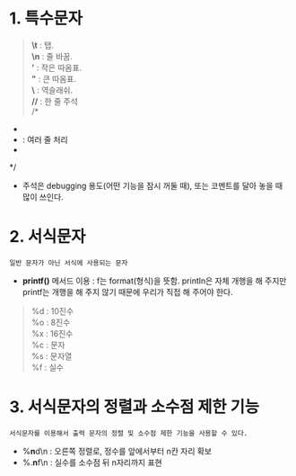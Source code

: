 # 1. 특수문자

>**\t** : 탭.  
**\n** : 줄 바꿈.  
**\'** : 작은 따옴표.   
**\"** : 큰 따옴표.   
**\\** : 역슬래쉬.   
**//** : 한 줄 주석     
/*
 * 
 *    : 여러 줄 처리  
 * 
 */   

* 주석은 debugging 용도(어떤 기능을 잠시 꺼둘 때), 또는 코멘트를 달아 놓을 때 많이 쓰인다.

# 2. 서식문자

	일반 문자가 아닌 서식에 사용되는 문자
	
* **printf()** 메서드 이용
: f는 format(형식)을 뜻함.
  println은 자체 개행을 해 주지만 printf는 개행을 해 주지 않기 때문에 우리가 직접 해 주어야 한다.

>%d : 10진수  
>%o : 8진수  
>%x : 16진수   
>%c : 문자  
>%s : 문자열   
>%f : 실수


# 3. 서식문자의 정렬과 소수점 제한 기능 

	서식문자를 이용해서 출력 문자의 정렬 및 소수점 제한 기능을 사용할 수 있다.
	
* %**n**d\n : 오른쪽 정렬로, 정수를 앞에서부터 n칸 자리 확보
* %.**n**f\n : 실수를 소수점 뒤 n자리까지 표현



